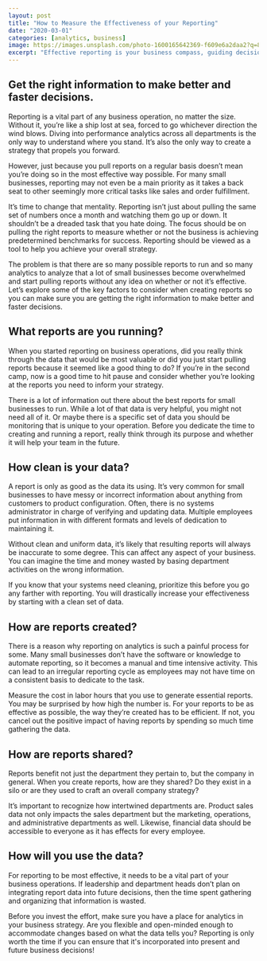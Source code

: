```yaml
---
layout: post
title: "How to Measure the Effectiveness of your Reporting"
date: "2020-03-01"
categories: [analytics, business]
image: https://images.unsplash.com/photo-1600165642369-f609e6a2daa2?q=80&w=1496&auto=format&fit=crop&ixlib=rb-4.0.3&ixid=M3wxMjA3fDB8MHxwaG90by1wYWdlfHx8fGVufDB8fHx8fA%3D%3D
excerpt: "Effective reporting is your business compass, guiding decisions with strategic insights. Choose reports aligned with goals, fueled by clean data. Streamline creation and share across departments. The real measure is how well data integrates into decisions. Before diving into reports, ensure your business is ready to navigate with analytics in your strategy."
---
```


## Get the right information to make better and faster decisions.

Reporting is a vital part of any business operation, no matter the size. Without it, you’re like a ship lost at sea, forced to go whichever direction the wind blows. Diving into performance analytics across all departments is the only way to understand where you stand. It’s also the only way to create a strategy that propels you forward.

However, just because you pull reports on a regular basis doesn’t mean you’re doing so in the most effective way possible. For many small businesses, reporting may not even be a main priority as it takes a back seat to other seemingly more critical tasks like sales and order fulfillment.

It’s time to change that mentality. Reporting isn’t just about pulling the same set of numbers once a month and watching them go up or down. It shouldn’t be a dreaded task that you hate doing. The focus should be on pulling the right reports to measure whether or not the business is achieving predetermined benchmarks for success. Reporting should be viewed as a tool to help you achieve your overall strategy.

The problem is that there are so many possible reports to run and so many analytics to analyze that a lot of small businesses become overwhelmed and start pulling reports without any idea on whether or not it’s effective. Let’s explore some of the key factors to consider when creating reports so you can make sure you are getting the right information to make better and faster decisions.

## What reports are you running?

When you started reporting on business operations, did you really think through the data that would be most valuable or did you just start pulling reports because it seemed like a good thing to do? If you’re in the second camp, now is a good time to hit pause and consider whether you’re looking at the reports you need to inform your strategy.

There is a lot of information out there about the best reports for small businesses to run. While a lot of that data is very helpful, you might not need all of it. Or maybe there is a specific set of data you should be monitoring that is unique to your operation. Before you dedicate the time to creating and running a report, really think through its purpose and whether it will help your team in the future.

## How clean is your data?

A report is only as good as the data its using. It’s very common for small businesses to have messy or incorrect information about anything from customers to product configuration. Often, there is no systems administrator in charge of verifying and updating data. Multiple employees put information in with different formats and levels of dedication to maintaining it.

Without clean and uniform data, it’s likely that resulting reports will always be inaccurate to some degree. This can affect any aspect of your business. You can imagine the time and money wasted by basing department activities on the wrong information.

If you know that your systems need cleaning, prioritize this before you go any farther with reporting. You will drastically increase your effectiveness by starting with a clean set of data.

## How are reports created?

There is a reason why reporting on analytics is such a painful process for some. Many small businesses don’t have the software or knowledge to automate reporting, so it becomes a manual and time intensive activity. This can lead to an irregular reporting cycle as employees may not have time on a consistent basis to dedicate to the task.

Measure the cost in labor hours that you use to generate essential reports. You may be surprised by how high the number is. For your reports to be as effective as possible, the way they’re created has to be efficient. If not, you cancel out the positive impact of having reports by spending so much time gathering the data.

## How are reports shared?

Reports benefit not just the department they pertain to, but the company in general. When you create reports, how are they shared? Do they exist in a silo or are they used to craft an overall company strategy?

It’s important to recognize how intertwined departments are. Product sales data not only impacts the sales department but the marketing, operations, and administrative departments as well. Likewise, financial data should be accessible to everyone as it has effects for every employee.

## How will you use the data?

For reporting to be most effective, it needs to be a vital part of your business operations. If leadership and department heads don’t plan on integrating report data into future decisions, then the time spent gathering and organizing that information is wasted.

Before you invest the effort, make sure you have a place for analytics in your business strategy. Are you flexible and open-minded enough to accommodate changes based on what the data tells you? Reporting is only worth the time if you can ensure that it's incorporated into present and future business decisions!
